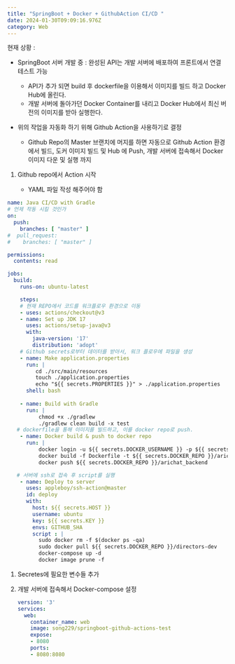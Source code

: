 ```yaml
---
title: "SpringBoot + Docker + GithubAction CI/CD "
date: 2024-01-30T09:09:16.976Z
category: Web
---
```

현재 상황 :

* SpringBoot 서버 개발 중 : 완성된 API는 개발 서버에 배포하여 프론트에서 연결 테스트 가능

  * API가 추가 되면 build 후 dockerfile을 이용해서 이미지를 빌드 하고 Docker Hub에 올린다.
  * 개발 서버에 돌아가던 Docker Container를 내리고 Docker Hub에서 최신 버전의 이미지를 받아 실행한다.
* 위의 작업을 자동화 하기 위해 Github Action을 사용하기로 결정

  * Github Repo의 Master 브랜치에 머지를 하면 자동으로 Github Action 환경에서 빌드, 도커 이미지 빌드 및 Hub 에 Push, 개발 서버에 접속해서 Docker 이미지 다운 및 실행 까지

1. Github repo에서 Action 시작

   * YAML 파일 작성 해주어야 함

```yaml
name: Java CI/CD with Gradle
# 언제 작동 시킬 것인가
on:
  push:
    branches: [ "master" ]
#  pull_request:
#    branches: [ "master" ]

permissions:
  contents: read

jobs:
  build:
    runs-on: ubuntu-latest

    steps:
    # 현재 REPO에서 코드를 워크플로우 환경으로 이동
    - uses: actions/checkout@v3
    - name: Set up JDK 17
      uses: actions/setup-java@v3
      with:
        java-version: '17'
        distribution: 'adopt'
    # Github secrets로부터 데이터를 받아서, 워크 플로우에 파일을 생성
    - name: Make application.properties
      run: |
         cd ./src/main/resources
         touch ./application.properties
         echo "${{ secrets.PROPERTIES }}" > ./application.properties
      shell: bash	 
      
    - name: Build with Gradle
      run: |
          chmod +x ./gradlew
          ./gradlew clean build -x test
   # dockerfile을 통해 이미지를 빌드하고, 이를 docker repo로 push.
    - name: Docker build & push to docker repo
      run: |
          docker login -u ${{ secrets.DOCKER_USERNAME }} -p ${{ secrets.DOCKER_PASSWORD }}
          docker build -f Dockerfile -t ${{ secrets.DOCKER_REPO }}/arichat_backend .
          docker push ${{ secrets.DOCKER_REPO }}/arichat_backend

   # 서버에 ssh로 접속 후 script를 실행
    - name: Deploy to server
      uses: appleboy/ssh-action@master
      id: deploy
      with:
        host: ${{ secrets.HOST }}
        username: ubuntu
        key: ${{ secrets.KEY }}
        envs: GITHUB_SHA
        script : |
          sudo docker rm -f $(docker ps -qa)
          sudo docker pull ${{ secrets.DOCKER_REPO }}/directors-dev
          docker-compose up -d
          docker image prune -f
```

1. Secretes에 필요한 변수들 추가
2. 개발 서버에 접속해서 Docker-compose 설정

   ```yaml
   version: '3'
   services:
     web:
       container_name: web
       image: song229/springboot-github-actions-test
       expose:
       - 8080
       ports:
       - 8080:8080
   ```